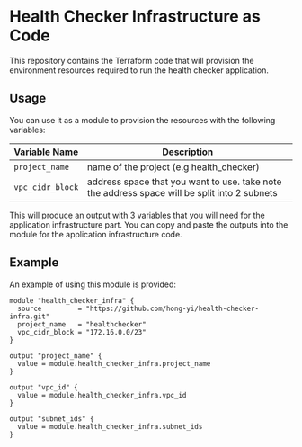 # Health Checker Infrastructure as Code

This repository contains the Terraform code that will provision the environment resources required to run the health checker application. 

## Usage

You can use it as a module to provision the resources with the following variables:

| Variable Name    | Description                                                                                  |
| ---------------- | -------------------------------------------------------------------------------------------- |
| `project_name`   | name of the project (e.g health_checker)                                                     |
| `vpc_cidr_block` | address space that you want to use. take note the address space will be split into 2 subnets |

This will produce an output with 3 variables that you will need for the application infrastructure part. You can copy and paste the outputs into the module for the application infrastructure code.

## Example

An example of using this module is provided:

```hcl
module "health_checker_infra" {
  source         = "https://github.com/hong-yi/health-checker-infra.git"
  project_name   = "healthchecker"
  vpc_cidr_block = "172.16.0.0/23"
}

output "project_name" {
  value = module.health_checker_infra.project_name
}

output "vpc_id" {
  value = module.health_checker_infra.vpc_id
}

output "subnet_ids" {
  value = module.health_checker_infra.subnet_ids
}
```
